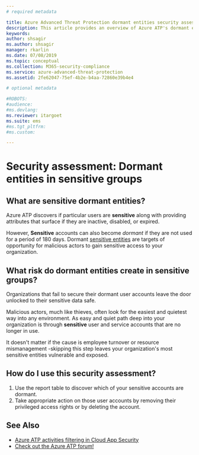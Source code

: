 ```yaml
---
# required metadata

title: Azure Advanced Threat Protection dormant entities security assessments
description: This article provides an overview of Azure ATP's dormant entities in sensitive groups identity security posture assessment report.
keywords:
author: shsagir
ms.author: shsagir
manager: rkarlin
ms.date: 07/08/2019
ms.topic: conceptual
ms.collection: M365-security-compliance
ms.service: azure-advanced-threat-protection
ms.assetid: 2fe62047-75ef-4b2e-b4aa-72860e39b4e4

# optional metadata

#ROBOTS:
#audience:
#ms.devlang:
ms.reviewer: itargoet
ms.suite: ems
#ms.tgt_pltfrm:
#ms.custom:

---
```



# Security assessment: Dormant entities in **sensitive** groups 

## What are **sensitive** dormant entities? 
Azure ATP discovers if particular users are **sensitive** along with providing attributes that surface if they are inactive, disabled, or expired. 

However, **Sensitive** accounts can also become *dormant* if they are not used for a period of 180 days. Dormant [sensitive entities](sensitive-accounts.md) are targets of opportunity for malicious actors to gain sensitive access to your organization. 

## What risk do dormant entities create in **sensitive** groups? 

Organizations that fail to secure their dormant user accounts leave the door unlocked to their sensitive data safe.  

Malicious actors, much like thieves, often look for the easiest and quietest way into any environment. As easy and quiet path deep into your organization is through **sensitive** user and service accounts that are no longer in use. 

It doesn't matter if the cause is employee turnover or resource mismanagement -skipping this step leaves your organization's most sensitive entities vulnerable and exposed.   

## How do I use this security assessment? 
1. Use the report table to discover which of your sensitive accounts are dormant. 
1. Take appropriate action on those user accounts by removing their privileged access rights or by deleting the account.  


## See Also
- [Azure ATP activities filtering in Cloud App Security](atp-activities-filtering-mcas.md)
- [Check out the Azure ATP forum!](https://aka.ms/azureatpcommunity)
